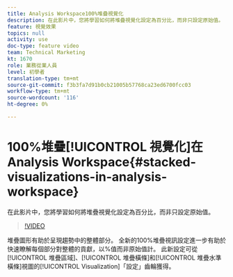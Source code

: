 ```yaml
---
title: Analysis Workspace100%堆疊視覺化
description: 在此影片中，您將學習如何將堆疊視覺化設定為百分比，而非只設定原始值。
feature: 視覺效果
topics: null
activity: use
doc-type: feature video
team: Technical Marketing
kt: 1670
role: 業務從業人員
level: 初學者
translation-type: tm+mt
source-git-commit: f3b3fa7d91b0cb21005b57768ca23ed6700fcc03
workflow-type: tm+mt
source-wordcount: '116'
ht-degree: 0%

---
```



# 100%堆疊[!UICONTROL 視覺化]在Analysis Workspace{#stacked-visualizations-in-analysis-workspace}

在此影片中，您將學習如何將堆疊視覺化設定為百分比，而非只設定原始值。

>[!VIDEO](https://video.tv.adobe.com/v/23131/?quality=12)

堆疊圖形有助於呈現趨勢中的整體部分。 全新的100%堆疊視訊設定進一步有助於快速瞭解每個部分對整體的貢獻，以%值而非原始值計。 此新設定可從[!UICONTROL 堆疊區域]、[!UICONTROL 堆疊橫條]和[!UICONTROL 堆疊水準橫條]視圖的[!UICONTROL Visualization]「設定」齒輪獲得。
